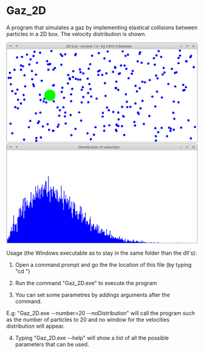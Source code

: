 # Gaz_2D
A program that simulates a gaz by implementing elastical collisions between particles in a 2D box. The velocity distribution is shown.

![alt text](Screenshot-brownian.png?raw=true "Screenshot - Brownian Motion")
![alt text](Screenshot-velocities.png?raw=true "Screenshot - Distribution of Velocities")

Usage (the Windows executable as to stay in the same folder than the dll's):

1. Open a command prompt and go the the location of this file (by typing "cd <path>")

2. Run the command "Gaz_2D.exe" to execute the program

3. You can set some parametres by addings arguments after the command. 

E.g:  "Gaz_2D.exe --number=20 --noDistribution" 
will call the program such as the number of particles to 20 and no window for the velocities distribution will appear.

4. Typing "Gaz_2D.exe --help" will show a list of all the possible parameters that can be used.
